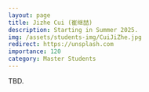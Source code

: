 ```yaml
---
layout: page
title: Jizhe Cui (崔继喆)
description: Starting in Summer 2025.
img: /assets/students-img/CuiJiZhe.jpg
redirect: https://unsplash.com
importance: 120
category: Master Students
---
```


TBD.